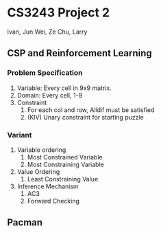 # CS3243 Project 2
Ivan, Jun Wei, Ze Chu, Larry
## CSP and Reinforcement Learning
### Problem Specification
1. Variable: Every cell in 9x9 matrix.
2. Domain: Every cell, 1-9
3. Constraint
   1. For each col and row, Alldif must be satisfied
   2. (KIV) Unary constraint for starting puzzle

### Variant
1. Variable ordering
   1. Most Constrained Variable
   2. Most Constraining Variable
2. Value Ordering
   1. Least Constraining Value
3. Inference Mechanism
   1. AC3
   2. Forward Checking

## Pacman
